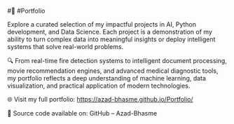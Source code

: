 #🚀 #Portfolio

Explore a curated selection of my impactful projects in AI, Python development, and Data Science. Each project is a demonstration of my ability to turn complex data into meaningful insights or deploy intelligent systems that solve real-world problems.

🔍 From real-time fire detection systems to intelligent document processing, movie recommendation engines, and advanced medical diagnostic tools, my portfolio reflects a deep understanding of machine learning, data visualization, and practical application of modern technologies.

🌐 Visit my full portfolio: https://azad-bhasme.github.io/Portfolio/

📂 Source code available on: GitHub – Azad-Bhasme
